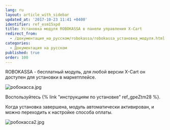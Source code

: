 ```yaml
---
lang: ru
layout: article_with_sidebar
updated_at: '2017-10-23 11:41 +0400'
identifier: ref_esm15xpd
title: Установка модуля ROBOKASSA в панели управления X-Cart
redirect_from:
  - /документация_на_русском/robokassa/robokassa_установка_модуля.html
categories:
  - Документация на русском
published: true
order: 100
---
```



ROBOKASSA - бесплатный модуль, для любой версии X-Cart он доступен для установки в маркетплейсе.

![робокасса.jpg]({{site.baseurl}}/attachments/ref_esm15xpd/робокасса.jpg)

Воспользуйтесь {% link "инструкциям по установке" ref_gpeZtm28 %}.

Когда установка завершена, модуль автоматически активирован, и можно переходить к настройке способа оплаты.

![робокасса2.jpg]({{site.baseurl}}/attachments/ref_esm15xpd/робокасса2.jpg)

